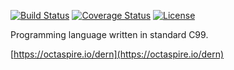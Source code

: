 [![Build Status](https://travis-ci.org/octaspire/dern.svg?branch=master)](https://travis-ci.org/octaspire/dern)
[![Coverage Status](https://img.shields.io/badge/coverage-80\%25-red.svg?colorB=aaaa00)](https://octaspire.io/dern/coverage)
[![License](https://img.shields.io/badge/License-Apache%202.0-blue.svg)](https://choosealicense.com/licenses/apache-2.0/)


Programming language written in standard C99.

[https://octaspire.io/dern](https://octaspire.io/dern)


